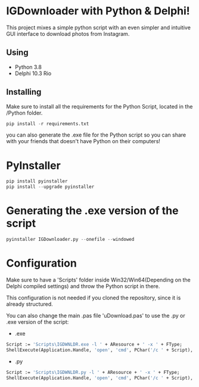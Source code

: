 # IGDownloader with Python & Delphi!

This project mixes a simple python script with an even simpler and intuitive GUI interface to download photos from Instagram.

## Using
* Python 3.8
* Delphi 10.3 Rio

## Installing

Make sure to install all the requirements for the Python Script, located in the /Python folder.

```python
pip install -r requirements.txt
```

you can also generate the .exe file for the Python script so you can share with your friends that doesn't have Python on their computers!


# PyInstaller
```python
pip install pyinstaller
pip install --upgrade pyinstaller
```
# Generating the .exe version of the script
```python
pyinstaller IGDownloader.py --onefile --windowed
```
# Configuration
Make sure to have a 'Scripts' folder inside Win32/Win64(Depending on the Delphi compiled settings) and throw the Python script in there.

This configuration is not needed if you cloned the repository, since it is already structured.

You can also change the main .pas file 'uDownload.pas' to use the .py or .exe version of the script:

* .exe
```pascal
Script := 'Scripts\IGDWNLDR.exe -l ' + AResource + ' -x ' + FType;
ShellExecute(Application.Handle, 'open', 'cmd', PChar('/c ' + Script), Nil, SW_HIDE);
```

* .py
```pascal
Script := 'Scripts\IGDWNLDR.py -l ' + AResource + ' -x ' + FType;
ShellExecute(Application.Handle, 'open', 'cmd', PChar('/c ' + Script), Nil, SW_HIDE);
```
